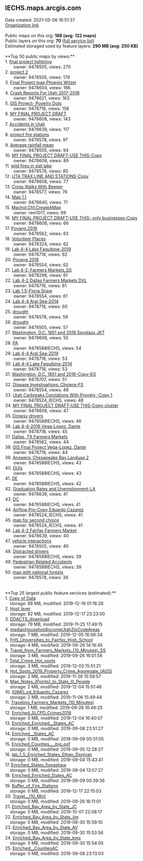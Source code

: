 <h2>IECHS.maps.arcgis.com</h2> Data created: 2021-05-06 16:51:37 <br /><a target='new' href='https://IECHS.maps.arcgis.com'>Organization link</a><br /><br />Public maps on this org: <b>188 (avg: 122 maps)</b><br />Public layers on this org: <b>70 </b>(<a target='new' href='https://services.arcgis.com/ZlIaBGv5YkWiAzra/ArcGIS/rest/services'>full service list</a>)<br />Estimated storaged used by feature layers: <b>290 MB (avg: 250 KB)</b><br /><br />**Top 50 public maps by views:**<br />  1. <a target='new' href='https://www.arcgis.com/home/item.html?id=4e6af8eb1f7744e69c2a3c00092b0d47'>final project lightning</a> <br />  &nbsp;&nbsp;&nbsp;&nbsp; &nbsp;&nbsp;owner: 9478505, views: 270<br />  2. <a target='new' href='https://www.arcgis.com/home/item.html?id=3aa19712bd4a405cb6405ec23221b234'>project 2</a> <br />  &nbsp;&nbsp;&nbsp;&nbsp; &nbsp;&nbsp;owner: 9478505, views: 179<br />  3. <a target='new' href='https://www.arcgis.com/home/item.html?id=315484ecd3944ecb9a7dc6b33d6ee2fb'>Final Project map Phoenix Witzel</a> <br />  &nbsp;&nbsp;&nbsp;&nbsp; &nbsp;&nbsp;owner: 9478604, views: 166<br />  4. <a target='new' href='https://www.arcgis.com/home/item.html?id=5e1ecd76126347559f5dd7b4eca9d16f'>Crash Reports For Utah 2017-2018</a> <br />  &nbsp;&nbsp;&nbsp;&nbsp; &nbsp;&nbsp;owner: 9478621, views: 163<br />  5. <a target='new' href='https://www.arcgis.com/home/item.html?id=31b3a4798b424badac5c2f8bf043d98b'>GIS Project- Poverty Dots</a> <br />  &nbsp;&nbsp;&nbsp;&nbsp; &nbsp;&nbsp;owner: 9478718, views: 158<br />  6. <a target='new' href='https://www.arcgis.com/home/item.html?id=d3705772a6f7431fa0286c3d61bfd047'>MY FINAL PROJECT DRAFT</a> <br />  &nbsp;&nbsp;&nbsp;&nbsp; &nbsp;&nbsp;owner: 9478608, views: 143<br />  7. <a target='new' href='https://www.arcgis.com/home/item.html?id=b45441a7974b46539769daadac35779e'>Accidents in Utah </a> <br />  &nbsp;&nbsp;&nbsp;&nbsp; &nbsp;&nbsp;owner: 9478639, views: 117<br />  8. <a target='new' href='https://www.arcgis.com/home/item.html?id=2cf789292d7445aba58f7cd75307ad7a'>project fire stations</a> <br />  &nbsp;&nbsp;&nbsp;&nbsp; &nbsp;&nbsp;owner: 9478578, views: 97<br />  9. <a target='new' href='https://www.arcgis.com/home/item.html?id=10fd3366187e47ce85d1a4fd5b3f8ccb'>Average rainfall mean</a> <br />  &nbsp;&nbsp;&nbsp;&nbsp; &nbsp;&nbsp;owner: 9478505, views: 94<br />  10. <a target='new' href='https://www.arcgis.com/home/item.html?id=db99e8a9b25c4ca285d8e178293001f7'>MY FINAL PROJECT DRAFT-USE THIS-Copy</a> <br />  &nbsp;&nbsp;&nbsp;&nbsp; &nbsp;&nbsp;owner: 9478608, views: 89<br />  11. <a target='new' href='https://www.arcgis.com/home/item.html?id=a60ad93f5b754afebe0910313202db73'>wild fires in slat lake</a> <br />  &nbsp;&nbsp;&nbsp;&nbsp; &nbsp;&nbsp;owner: 9478578, views: 80<br />  12. <a target='new' href='https://www.arcgis.com/home/item.html?id=a23827fc4da6406fa54d0f98e322eb69'>UTA TRAX LINE AND STATIONS-Copy</a> <br />  &nbsp;&nbsp;&nbsp;&nbsp; &nbsp;&nbsp;owner: 9478608, views: 77<br />  13. <a target='new' href='https://www.arcgis.com/home/item.html?id=eb02b0ef45dc4aeaa6b0df516a725e63'>Cross Walks With Beeper</a> <br />  &nbsp;&nbsp;&nbsp;&nbsp; &nbsp;&nbsp;owner: 9478577, views: 76<br />  14. <a target='new' href='https://www.arcgis.com/home/item.html?id=35dd24bb9d2b4af9b4a4fa23f37bf41a'>Map 1.1</a> <br />  &nbsp;&nbsp;&nbsp;&nbsp; &nbsp;&nbsp;owner: 9478640, views: 71<br />  15. <a target='new' href='https://www.arcgis.com/home/item.html?id=90936d3f55be497b99f7ce6fa468ebf1'>Machol.Ch1.CreateAMap</a> <br />  &nbsp;&nbsp;&nbsp;&nbsp; &nbsp;&nbsp;owner: rem1017, views: 69<br />  16. <a target='new' href='https://www.arcgis.com/home/item.html?id=ac9d5ea9b70544aa8d98f8d81f8d9a91'>MY FINAL PROJECT DRAFT-USE THIS- only businesses-Copy</a> <br />  &nbsp;&nbsp;&nbsp;&nbsp; &nbsp;&nbsp;owner: 9478608, views: 66<br />  17. <a target='new' href='https://www.arcgis.com/home/item.html?id=2cdc438eeea44a5d99b5b6e9da611a13'>Poyang 2016</a> <br />  &nbsp;&nbsp;&nbsp;&nbsp; &nbsp;&nbsp;owner: 9478562, views: 63<br />  18. <a target='new' href='https://www.arcgis.com/home/item.html?id=546358bde31b402288e62474e6616589'>Volunteer Places</a> <br />  &nbsp;&nbsp;&nbsp;&nbsp; &nbsp;&nbsp;owner: 9478324, views: 62<br />  19. <a target='new' href='https://www.arcgis.com/home/item.html?id=ded0d491f21246ebb00b77cae649eda0'>Lab 4-4 Lake Faguibine-2019</a> <br />  &nbsp;&nbsp;&nbsp;&nbsp; &nbsp;&nbsp;owner: 9478718, views: 62<br />  20. <a target='new' href='https://www.arcgis.com/home/item.html?id=8ed1ee2587c44d0ea48aec4ff948a4c8'>Poyang 2016</a> <br />  &nbsp;&nbsp;&nbsp;&nbsp; &nbsp;&nbsp;owner: 9478554, views: 62<br />  21. <a target='new' href='https://www.arcgis.com/home/item.html?id=ec85206d78bf499f9e3648ff1279c137'>Lab 4-2: Farmers Markets_SS</a> <br />  &nbsp;&nbsp;&nbsp;&nbsp; &nbsp;&nbsp;owner: 9478298, views: 61<br />  22. <a target='new' href='https://www.arcgis.com/home/item.html?id=7f67b166f00c455f900323308bf886e1'>Lab 4-2 Dallas Farmers Markets DVL</a> <br />  &nbsp;&nbsp;&nbsp;&nbsp; &nbsp;&nbsp;owner: 9478718, views: 61<br />  23. <a target='new' href='https://www.arcgis.com/home/item.html?id=7258ca6b2c3b4173a369bb6e9f8b5b20'>Lab 1.5-Fiona Shaw</a> <br />  &nbsp;&nbsp;&nbsp;&nbsp; &nbsp;&nbsp;owner: 9478554, views: 61<br />  24. <a target='new' href='https://www.arcgis.com/home/item.html?id=2335c1e0d3b840fe88bf3ddd439e99f1'>Lab 4-4 Aral Sea-2014</a> <br />  &nbsp;&nbsp;&nbsp;&nbsp; &nbsp;&nbsp;owner: 9478718, views: 60<br />  25. <a target='new' href='https://www.arcgis.com/home/item.html?id=bee38f397f624d1fa5cd1de86a5de107'>drought</a> <br />  &nbsp;&nbsp;&nbsp;&nbsp; &nbsp;&nbsp;owner: 9478578, views: 59<br />  26. <a target='new' href='https://www.arcgis.com/home/item.html?id=468bfff970194de7a9a55a28d7f20e6e'>drought</a> <br />  &nbsp;&nbsp;&nbsp;&nbsp; &nbsp;&nbsp;owner: 9478505, views: 57<br />  27. <a target='new' href='https://www.arcgis.com/home/item.html?id=31071d6724704bc297f2c97292616208'>Washington, D.C. 1851 and 2016 Spyglass JKT</a> <br />  &nbsp;&nbsp;&nbsp;&nbsp; &nbsp;&nbsp;owner: 9478608, views: 55<br />  28. <a target='new' href='https://www.arcgis.com/home/item.html?id=bd1f1a948b4e4aea857120a8871bc471'>PA</a> <br />  &nbsp;&nbsp;&nbsp;&nbsp; &nbsp;&nbsp;owner: 9478588IECHS, views: 54<br />  29. <a target='new' href='https://www.arcgis.com/home/item.html?id=5547f3244b754cfe9f759b5be58a6351'>Lab 4-4 Aral Sea-2019</a> <br />  &nbsp;&nbsp;&nbsp;&nbsp; &nbsp;&nbsp;owner: 9478718, views: 53<br />  30. <a target='new' href='https://www.arcgis.com/home/item.html?id=b470ce5723c8461993ed27059119ee2d'>Lab 4-4 Lake Faguibine-2014</a> <br />  &nbsp;&nbsp;&nbsp;&nbsp; &nbsp;&nbsp;owner: 9478718, views: 53<br />  31. <a target='new' href='https://www.arcgis.com/home/item.html?id=3fb5fb70e4bf4c71b4ea563b748a9e5c'>Washington, D.C. 1851 and 2016-Copy-EG</a> <br />  &nbsp;&nbsp;&nbsp;&nbsp; &nbsp;&nbsp;owner: 9478707, views: 51<br />  32. <a target='new' href='https://www.arcgis.com/home/item.html?id=c058acfc77a44dcfb3e96dbd684197b9'>Disease Investigations: Cholera-FS</a> <br />  &nbsp;&nbsp;&nbsp;&nbsp; &nbsp;&nbsp;owner: 9478554, views: 48<br />  33. <a target='new' href='https://www.arcgis.com/home/item.html?id=ab1bcaf0a38945289a495f07b6362bdb'>Utah Carbreaks Corolations With Provety  -Copy 1</a> <br />  &nbsp;&nbsp;&nbsp;&nbsp; &nbsp;&nbsp;owner: 9478524_IECHS, views: 48<br />  34. <a target='new' href='https://www.arcgis.com/home/item.html?id=6b6a72269afe470890c82f617e8762c7'>MY FINAL PROJECT DRAFT-USE THIS-Copy-cluster</a> <br />  &nbsp;&nbsp;&nbsp;&nbsp; &nbsp;&nbsp;owner: 9478608, views: 47<br />  35. <a target='new' href='https://www.arcgis.com/home/item.html?id=0d597c695149434780ef15605ed74288'>Drowsy drivers</a> <br />  &nbsp;&nbsp;&nbsp;&nbsp; &nbsp;&nbsp;owner: 9478588IECHS, views: 46<br />  36. <a target='new' href='https://www.arcgis.com/home/item.html?id=536c14d4bfd84feea8085890f5bf0de8'>Lab 4-4-2016 Vega-Lopez, Dante</a> <br />  &nbsp;&nbsp;&nbsp;&nbsp; &nbsp;&nbsp;owner: 9478718, views: 45<br />  37. <a target='new' href='https://www.arcgis.com/home/item.html?id=5a8129c570ea44b1834e0752e8331a62'>Dallas, TX Farmers Markets </a> <br />  &nbsp;&nbsp;&nbsp;&nbsp; &nbsp;&nbsp;owner: 9478562, views: 44<br />  38. <a target='new' href='https://www.arcgis.com/home/item.html?id=30da3407d622480a828c956674c6d6e6'>GIS Final Project Vega-Lopez, Dante</a> <br />  &nbsp;&nbsp;&nbsp;&nbsp; &nbsp;&nbsp;owner: 9478718, views: 44<br />  39. <a target='new' href='https://www.arcgis.com/home/item.html?id=e0492e76cbec4199b371f66688c592cb'>Answers: Chesapeake Bay Landuse 2</a> <br />  &nbsp;&nbsp;&nbsp;&nbsp; &nbsp;&nbsp;owner: 9478588IECHS, views: 43<br />  40. <a target='new' href='https://www.arcgis.com/home/item.html?id=301920d6e0354e198835b0f162b21c87'>DUIs</a> <br />  &nbsp;&nbsp;&nbsp;&nbsp; &nbsp;&nbsp;owner: 9478588IECHS, views: 43<br />  41. <a target='new' href='https://www.arcgis.com/home/item.html?id=2044be766830430399f6daecd612594c'>DE</a> <br />  &nbsp;&nbsp;&nbsp;&nbsp; &nbsp;&nbsp;owner: 9478588IECHS, views: 42<br />  42. <a target='new' href='https://www.arcgis.com/home/item.html?id=207aaeeafcfe48219e601be531d3ecc7'>Graduation Rates and Unemployment-LA</a> <br />  &nbsp;&nbsp;&nbsp;&nbsp; &nbsp;&nbsp;owner: 9478639, views: 41<br />  43. <a target='new' href='https://www.arcgis.com/home/item.html?id=bbfd4e7306d8492db396005b82a4434b'>DC</a> <br />  &nbsp;&nbsp;&nbsp;&nbsp; &nbsp;&nbsp;owner: 9478588IECHS, views: 41<br />  44. <a target='new' href='https://www.arcgis.com/home/item.html?id=6f281df60dd84bb2bbbb678f1e6ec5df'>Airflow Pro-Copy Eduardo Cazarez</a> <br />  &nbsp;&nbsp;&nbsp;&nbsp; &nbsp;&nbsp;owner: 9478524_IECHS, views: 41<br />  45. <a target='new' href='https://www.arcgis.com/home/item.html?id=c2594851fc884bbf9f17d1e684f2269d'>map for second choice</a> <br />  &nbsp;&nbsp;&nbsp;&nbsp; &nbsp;&nbsp;owner: 9478524_IECHS, views: 41<br />  46. <a target='new' href='https://www.arcgis.com/home/item.html?id=41f191b958ae4ec483f1010f0df269ce'>Lab 4-2 Fairfax Farmers Market</a> <br />  &nbsp;&nbsp;&nbsp;&nbsp; &nbsp;&nbsp;owner: 9478639, views: 40<br />  47. <a target='new' href='https://www.arcgis.com/home/item.html?id=db9891263d6d435b986d924a4f89dbbf'>vehicle interactions</a> <br />  &nbsp;&nbsp;&nbsp;&nbsp; &nbsp;&nbsp;owner: 9478505, views: 40<br />  48. <a target='new' href='https://www.arcgis.com/home/item.html?id=71ef3f5fce8a402888b1e91e86dc9054'>Distracted drivers</a> <br />  &nbsp;&nbsp;&nbsp;&nbsp; &nbsp;&nbsp;owner: 9478588IECHS, views: 39<br />  49. <a target='new' href='https://www.arcgis.com/home/item.html?id=9962ef00fd054e52b837eaf7c1fa4039'>Pedestrian Related Accidents</a> <br />  &nbsp;&nbsp;&nbsp;&nbsp; &nbsp;&nbsp;owner: 9478588IECHS, views: 39<br />  50. <a target='new' href='https://www.arcgis.com/home/item.html?id=f7a4717c80824939a22f173a451de929'>map with national forests</a> <br />  &nbsp;&nbsp;&nbsp;&nbsp; &nbsp;&nbsp;owner: 9478578, views: 38<br /><br /><br />**Top 25 largest public feature services (estimated):**<br /> 1. <a target='new' href='https://www.arcgis.com/home/item.html?id=26044dc263464a5e8806186f04130aef'>Copy of Data</a><br /> &nbsp;&nbsp;&nbsp;&nbsp;storage: 88 MB, modified: 2019-12-18 01:16:28<br /> 2. <a target='new' href='https://www.arcgis.com/home/item.html?id=ada605695b8649ed85e800b483b4cef8'>Host layer</a><br /> &nbsp;&nbsp;&nbsp;&nbsp;storage: 82 MB, modified: 2019-12-17 23:23:00<br /> 3. <a target='new' href='https://www.arcgis.com/home/item.html?id=867f234f6cf64b71b2d3e3ba2be65251'>DDACTS_download</a><br /> &nbsp;&nbsp;&nbsp;&nbsp;storage: 79 MB, modified: 2019-11-25 17:49:15<br /> 4. <a target='new' href='https://www.arcgis.com/home/item.html?id=aa6941130fc942c3adcae49ce79a18dc'>medianHouseholdIncomeUtahZipCodeAreas</a><br /> &nbsp;&nbsp;&nbsp;&nbsp;storage: 7 MB, modified: 2019-12-05 16:06:34<br /> 5. <a target='new' href='https://www.arcgis.com/home/item.html?id=65226edc69414f15850cfa014f42cb58'>FHS_Universities_to_Fairfax_High_School</a><br /> &nbsp;&nbsp;&nbsp;&nbsp;storage: 4 MB, modified: 2019-09-26 14:16:45<br /> 6. <a target='new' href='https://www.arcgis.com/home/item.html?id=32baa7d520d4448a87048fa65613e1ba'>Travel_from_Farmers_Markets_(10_Minutes)_SS</a><br /> &nbsp;&nbsp;&nbsp;&nbsp;storage: 3 MB, modified: 2019-09-26 16:01:58<br /> 7. <a target='new' href='https://www.arcgis.com/home/item.html?id=32e8f29d6d8f471ab57061938834756f'>Total_Crime_Hot_spots</a><br /> &nbsp;&nbsp;&nbsp;&nbsp;storage: 3 MB, modified: 2019-12-03 15:51:21<br /> 8. <a target='new' href='https://www.arcgis.com/home/item.html?id=4e6b1e89d17849ed84d648e4d75ee2aa'>Hot_Spots_2019_Property_Crime_Aggregate_(AGS)</a><br /> &nbsp;&nbsp;&nbsp;&nbsp;storage: 2 MB, modified: 2019-11-26 15:59:57<br /> 9. <a target='new' href='https://www.arcgis.com/home/item.html?id=54a836bdd8c544979d087f96405ddf92'>Map_Notes_(Points)_to_State_Ill_People</a><br /> &nbsp;&nbsp;&nbsp;&nbsp;storage: 2 MB, modified: 2019-12-04 15:51:46<br /> 10. <a target='new' href='https://www.arcgis.com/home/item.html?id=3f344afe51dc4ea68de50ac6d154bb39'>IGIMG_sd_Eduardo_Cazarez</a><br /> &nbsp;&nbsp;&nbsp;&nbsp;storage: 2 MB, modified: 2019-11-06 15:49:44<br /> 11. <a target='new' href='https://www.arcgis.com/home/item.html?id=0f7015a6ad894dd0ba46255bbb1b7a5a'>Traveling_Farmers_Markets_(10_Minutes)</a><br /> &nbsp;&nbsp;&nbsp;&nbsp;storage: 1 MB, modified: 2019-09-26 16:46:25<br /> 12. <a target='new' href='https://www.arcgis.com/home/item.html?id=a30798b8e6cb4d25b02137391d287ad0'>Enriched_SLCPD_Crimes2018</a><br /> &nbsp;&nbsp;&nbsp;&nbsp;storage: 0 MB, modified: 2019-12-04 16:40:07<br /> 13. <a target='new' href='https://www.arcgis.com/home/item.html?id=f43fe47ed1df4739ad742e260fd4a996'>Enriched_Enriched__States_AC</a><br /> &nbsp;&nbsp;&nbsp;&nbsp;storage: 0 MB, modified: 2019-09-08 23:51:27<br /> 14. <a target='new' href='https://www.arcgis.com/home/item.html?id=b8f6dd1e17ed42508192cc3f8ef5174d'>Enriched__States_AC</a><br /> &nbsp;&nbsp;&nbsp;&nbsp;storage: 0 MB, modified: 2019-09-09 00:31:05<br /> 15. <a target='new' href='https://www.arcgis.com/home/item.html?id=7031914ecd6842598a6b052f38e43ff7'>Enriched_Counties___big_oof</a><br /> &nbsp;&nbsp;&nbsp;&nbsp;storage: 0 MB, modified: 2019-09-05 12:28:27<br /> 16. <a target='new' href='https://www.arcgis.com/home/item.html?id=59eda48235cb42e79d5e0aa50492a825'>lab_1_5_Enriched_States_Ethan_Donivan</a><br /> &nbsp;&nbsp;&nbsp;&nbsp;storage: 0 MB, modified: 2019-09-04 15:43:41<br /> 17. <a target='new' href='https://www.arcgis.com/home/item.html?id=938386bb6d3548478bebae6ebc74ddbb'>Enriched_States_fionashaw</a><br /> &nbsp;&nbsp;&nbsp;&nbsp;storage: 0 MB, modified: 2019-09-04 13:57:27<br /> 18. <a target='new' href='https://www.arcgis.com/home/item.html?id=f854c07b85c842a69d7cd4c8741cf795'>Enriched_Enriched_States_AC</a><br /> &nbsp;&nbsp;&nbsp;&nbsp;storage: 0 MB, modified: 2019-09-09 00:39:36<br /> 19. <a target='new' href='https://www.arcgis.com/home/item.html?id=367ce18b1bb44a7e86ead893b3f63c8e'>Buffer_of_Fire_Stations</a><br /> &nbsp;&nbsp;&nbsp;&nbsp;storage: 0 MB, modified: 2019-12-17 22:15:03<br /> 20. <a target='new' href='https://www.arcgis.com/home/item.html?id=dcb5d44fef6542b3a84885db9b517dc7'>Travel__(10_Min)</a><br /> &nbsp;&nbsp;&nbsp;&nbsp;storage: 0 MB, modified: 2019-09-26 16:11:01<br /> 21. <a target='new' href='https://www.arcgis.com/home/item.html?id=60caa4d373ef4ca6b2ba08d50785a02a'>Enriched_Bay_Area_by_State_JC</a><br /> &nbsp;&nbsp;&nbsp;&nbsp;storage: 0 MB, modified: 2019-10-07 22:08:17<br /> 22. <a target='new' href='https://www.arcgis.com/home/item.html?id=eb9c52f8a88f49f4a29516b07fc27f17'>Enriched_Bay_Area_by_State_jjm</a><br /> &nbsp;&nbsp;&nbsp;&nbsp;storage: 0 MB, modified: 2019-09-30 15:59:10<br /> 23. <a target='new' href='https://www.arcgis.com/home/item.html?id=298e633f1d9446f9af54596d6f67e4f0'>Enriched_Bay_Area_by_State_AV</a><br /> &nbsp;&nbsp;&nbsp;&nbsp;storage: 0 MB, modified: 2019-09-30 15:53:56<br /> 24. <a target='new' href='https://www.arcgis.com/home/item.html?id=a6239363f2194720baedea56c90d1248'>Enriched_Bay_Area_by_State_kms</a><br /> &nbsp;&nbsp;&nbsp;&nbsp;storage: 0 MB, modified: 2019-09-30 15:54:05<br /> 25. <a target='new' href='https://www.arcgis.com/home/item.html?id=d822e7994cc5443aba93643a4942f6e8'>Enriched__CountiesAC</a><br /> &nbsp;&nbsp;&nbsp;&nbsp;storage: 0 MB, modified: 2019-09-08 23:13:03<br />